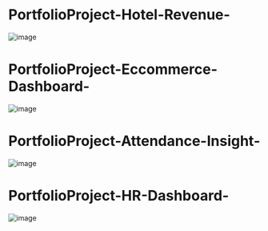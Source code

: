 # PortfolioProject-Hotel-Revenue-
![image](https://github.com/DanKhld/PortfolioProject-Hotel-Revenue-/assets/90670465/cbc9570a-59ce-4a7b-a973-cdcd32d7fc58)
 
# PortfolioProject-Eccommerce-Dashboard-
![image](https://github.com/DanKhld/PortfolioProject-PowerBi_Only-/assets/90670465/60f3e940-1ee7-4326-b3fc-133e98d9bae4)

# PortfolioProject-Attendance-Insight-
![image](https://github.com/DanKhld/PortfolioProject-PowerBi_Only-/assets/90670465/16be832f-4924-4797-aca6-b555c8bc525b)

# PortfolioProject-HR-Dashboard-
![image](https://github.com/DanKhld/PortfolioProject-PowerBi_Only-/assets/90670465/8e3d96cf-5680-43c0-9fe5-116c6cb52165)
